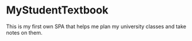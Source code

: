 # MyStudentTextbook

This is my first own SPA that helps me plan my university classes and take notes on them.
